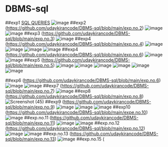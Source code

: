 # DBMS-sql
##exp1
[SQL QUERIES](https://github.com/udaykirancode/DBMS-sql/blob/main/exp.no.1)
![image](https://user-images.githubusercontent.com/113407411/191207117-207ad8d3-9284-40e6-938d-94fafeef713a.png)
##exp2
(https://github.com/udaykirancode/DBMS-sql/blob/main/exp.no.2)
![image](https://user-images.githubusercontent.com/113407411/191215678-d4f7e92d-fe88-4747-82eb-9980d98ae084.png)
![image](https://user-images.githubusercontent.com/113407411/191215741-e149c574-83f6-4598-8237-8c6e21a40431.png)
##exp3
(https://github.com/udaykirancode/DBMS-sql/blob/main/exp.no.3)
![image](https://user-images.githubusercontent.com/113407411/191215923-c05d887d-f960-4e15-a14b-91ab443f4379.png)
##exp4
(https://github.com/udaykirancode/DBMS-sql/blob/main/exp.no.4)
![image](https://user-images.githubusercontent.com/113407411/191282181-121c7ffb-2db1-47a7-914e-26e51a0e2ce9.png)
![image](https://user-images.githubusercontent.com/113407411/191282346-3aff18f8-2bc1-4dc0-962d-acbed4f0141f.png)
![image](https://user-images.githubusercontent.com/113407411/191282403-2268d551-b970-4140-9c2d-d271c2b9ba90.png)
![image](https://user-images.githubusercontent.com/113407411/191290959-d4c1109b-1bf0-497d-9502-79dbc4a43fcf.png)
##exp4
(https://github.com/udaykirancode/DBMS-sql/blob/main/exp.no.6)
![image](https://user-images.githubusercontent.com/113407411/191301759-509e0dd1-7fb1-4264-b01b-29bbbf28eda1.png)
![image](https://user-images.githubusercontent.com/113407411/191302009-8c8ec8e8-3a68-4047-b8b2-46e31ff31f65.png)
##exp5
(https://github.com/udaykirancode/DBMS-sql/blob/main/exp.no.5)
![image](https://user-images.githubusercontent.com/113407411/191408409-45f10913-7136-4f59-95b5-a77b9de12530.png)
![image](https://user-images.githubusercontent.com/113407411/191408312-aac29ca7-2442-4f74-8cdc-9ce7ca88547c.png)
![image](https://user-images.githubusercontent.com/113407411/191408335-6c2743e7-8679-451b-b3ba-13f7b452f4d8.png)
![image](https://user-images.githubusercontent.com/113407411/191408349-cb20dfd8-194b-4742-b0c0-e6b82dc4656f.png)
![image](https://user-images.githubusercontent.com/113407411/191408363-16998c83-5c58-4a6c-b79f-fadabbb76527.png)
![image](https://user-images.githubusercontent.com/113407411/191408378-69a2fda1-da13-4ea3-9361-030ac7c132fe.png)

##exp6
(https://github.com/udaykirancode/DBMS-sql/blob/main/exp.no.6)
![image](https://user-images.githubusercontent.com/113407411/191306860-eb8b022a-735c-4a60-8379-268096e9653e.png)
![image](https://user-images.githubusercontent.com/113407411/191306951-9527f60d-e439-4102-8c30-39059d037d52.png)
##exp7
(https://github.com/udaykirancode/DBMS-sql/blob/main/exp.no.7)
![image](https://user-images.githubusercontent.com/113407411/191306380-f00189a0-b56f-4fd7-b84f-1e6fa1ea88a8.png)
##exp8
(https://github.com/udaykirancode/DBMS-sql/blob/main/exp.no.8)
![Screenshot (45)](https://user-images.githubusercontent.com/113407411/191425453-f836aaea-c91a-4bad-8917-a9a28b963792.png)
##exp9
(https://github.com/udaykirancode/DBMS-sql/blob/main/exp.no.9)
![image](https://user-images.githubusercontent.com/113407411/191425756-61968b5d-711c-48dd-bcaf-75865adc1039.png)
![image](https://user-images.githubusercontent.com/113407411/191425789-7a2fd4b5-70bd-430c-b58d-6abd88c37e28.png)
![image](https://user-images.githubusercontent.com/113407411/191425826-2054283d-9e58-46d1-aa06-eacb98d816e6.png)
##exp10
(https://github.com/udaykirancode/DBMS-sql/blob/main/expe.no.10)
![image](https://user-images.githubusercontent.com/113407411/191452501-4c1ef8e8-16cd-4ced-8539-9711f9dec889.png)
##exp.no.11
(https://github.com/udaykirancode/DBMS-sql/blob/main/exp.no.11)
![image](https://user-images.githubusercontent.com/113407411/191533091-2a26dbae-57b6-44e8-9715-cb6f156cd10d.png)
![image](https://user-images.githubusercontent.com/113407411/191534327-e848d8d0-c9d7-4d36-a192-9bc67fd6ea78.png)
##exp.no.12
(https://github.com/udaykirancode/DBMS-sql/blob/main/exp.no.12)
![image](https://user-images.githubusercontent.com/113407411/191538651-778091d7-e5ea-46ea-8274-7b2694d066b4.png)
![image](https://user-images.githubusercontent.com/113407411/191538695-4bdd0346-8406-4425-b1ce-4c80e7fa3150.png)
##exp.no.13
(https://github.com/udaykirancode/DBMS-sql/blob/main/exp.no.13)
![image](https://user-images.githubusercontent.com/113407411/191541141-63207a3d-adca-4adf-886c-373b2a9059c7.png)
##exp.no.15
(
